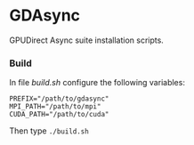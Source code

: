 # GDAsync

GPUDirect Async suite installation scripts.

### Build

In file *build.sh* configure the following variables:

```
PREFIX="/path/to/gdasync"
MPI_PATH="/path/to/mpi"
CUDA_PATH="/path/to/cuda"
```

Then type `./build.sh`